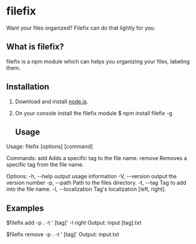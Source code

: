 # filefix
Want your files organized? Filefix can do that lightly for you.

## What is filefix?
filefix is a npm module which can helps you organizing your files, labeling them.

## Installation
1.  Download and install [node.js](https://nodejs.org/).
2.  On your console install the filefix module
    $ npm install filefix -g
    
    ## Usage
Usage: filefix [options] [command]

Commands:
add      Adds a specific tag to the file name.
remove   Removes a specific tag from the file name.

Options:
-h, --help                         output usage information
-V, --version                      output the version number
-p, --path <path>                  Path to the files directory.
-t, --tag <tag>                    Tag to add into the file name.
-l, --localization <localization>  Tag's localization [left, right].

## Examples
$filefix add -p . -t ' [tag]' -l right
Output: input [tag].txt

$filefix remove -p . -t ' [tag]'
Output: input.txt

